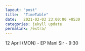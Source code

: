 ```yaml
---
layout: "post"
title:  "TimeTable"
date:   2021-02-03 23:00:00 +0530
categories: jekyll update
permalink: /extra/
---
```


12 April (MON) - EP Mani Sir - 9:30
